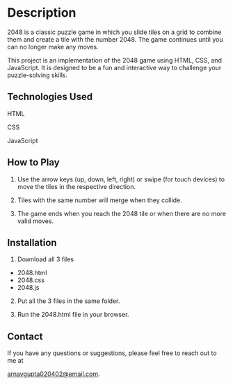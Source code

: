 
# Description

2048 is a classic puzzle game in which you slide tiles on a grid to combine them and create a tile with the number 2048. The game continues until you can no longer make any moves.

This project is an implementation of the 2048 game using HTML, CSS, and JavaScript. It is designed to be a fun and interactive way to challenge your puzzle-solving skills.


## Technologies Used
HTML

CSS

JavaScript
## How to Play
1. Use the arrow keys (up, down, left, right) or swipe (for touch devices) to move the tiles in the respective direction.

2. Tiles with the same number will merge when they collide.

3. The game ends when you reach the 2048 tile or when there are no more valid moves.
## Installation

1) Download all 3 files
- 2048.html
- 2048.css
- 2048.js

2) Put all the 3 files in the same folder.

3) Run the 2048.html file in your browser.
## Contact
If you have any questions or suggestions, please feel free to reach out to me at 

arnavgupta020402@email.com.
